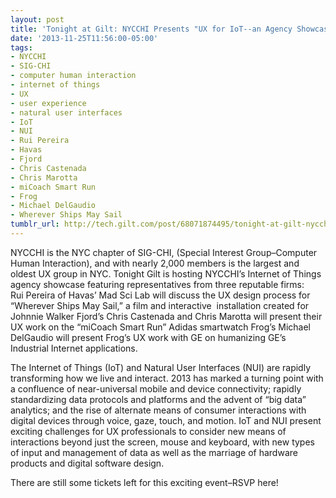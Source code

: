 ```yaml
---
layout: post
title: 'Tonight at Gilt: NYCCHI Presents "UX for IoT--an Agency Showcase"'
date: '2013-11-25T11:56:00-05:00'
tags:
- NYCCHI
- SIG-CHI
- computer human interaction
- internet of things
- UX
- user experience
- natural user interfaces
- IoT
- NUI
- Rui Pereira
- Havas
- Fjord
- Chris Castenada
- Chris Marotta
- miCoach Smart Run
- Frog
- Michael DelGaudio
- Wherever Ships May Sail
tumblr_url: http://tech.gilt.com/post/68071874495/tonight-at-gilt-nycchi-presents-ux-for-iot-an
---
```

NYCCHI is the NYC chapter of SIG-CHI, (Special Interest Group–Computer Human Interaction), and with nearly 2,000 members is the largest and oldest UX group in NYC. Tonight Gilt is hosting NYCCHI’s Internet of Things agency showcase featuring representatives from three reputable firms:
Rui Pereira of Havas’ Mad Sci Lab will discuss the UX design process for “Wherever Ships May Sail,” a film and interactive  installation created for Johnnie Walker
Fjord’s Chris Castenada and Chris Marotta will present their UX work on the “miCoach Smart Run” Adidas smartwatch
Frog’s Michael DelGaudio will present Frog’s UX work with GE on humanizing GE’s Industrial Internet applications. 

The Internet of Things (IoT) and Natural User Interfaces (NUI) are rapidly transforming how we live and interact. 2013 has marked a turning point with a confluence of near-universal mobile and device connectivity; rapidly standardizing data protocols and platforms and the advent of “big data” analytics; and the rise of alternate means of consumer interactions with digital devices through voice, gaze, touch, and motion. IoT and NUI present exciting challenges for UX professionals to consider new means of interactions beyond just the screen, mouse and keyboard, with new types of input and management of data as well as the marriage of hardware products and digital software design. 

There are still some tickets left for this exciting event–RSVP here!
